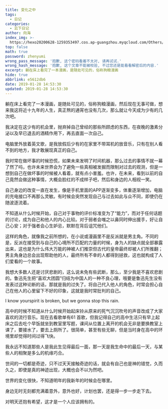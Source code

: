 ```yaml
---
title: 变化之中
tags:
  - 日记
categories:
  - 云下日记
author: 向海
index_img: >-
  https://hexo20200628-1259353497.cos.ap-guangzhou.myqcloud.com/Others/Fluid/about.png
top: false
math: true
password: zhenyumi
wrong_pass_message: '抱歉, 这个密码看着不太对, 请再试试.'
wrong_hash_message: '抱歉, 这个文章不能被校验, 不过您还是能看看解密后的内容.'
excerpt: 躺在床上看完了一本漫画，是随处可见的，俗称狗粮漫画
hide: true
abbrlink: e5612db6
date: 2019-01-28 14:53:30
updated: 2019-01-28 14:53:30
---
```


躺在床上看完了一本漫画，是随处可见的，俗称狗粮漫画，然后现在无事可做，想来我这将近十九年的人生，真正熬的通宵也没有几次，那么就让今天成为少有的几次吧。

我决定在这少有的机会里，抛弃掉自己曾经的那些所顾虑的东西，在夜晚的激素分泌以及早已退去的酒精作用下，再去直面一次自己。

电脑里外放着英文歌，是我放假后少有的在家里不带耳机的放音乐，只有在别人看不到的地方，我才敢展现真正的自己。

我时常在做坏事的时候恐慌，如果未来发明了时间机器，那么过去的事情不就一幕了然了吗，也许未来世界会为了避免一些真相被发掘而限制对过去的观测，但是一想到自己在做坏事的时候被人看着，就有点小害羞。也许，在未来，看到以前的自己竟然会做这种事情，大概会脸红的不成样子吧，然后和身边的人相视一笑。

自己身边的改变一直在发生，像是手机里面的APP逐渐变多，体重逐渐增加，电脑的充电接口不再那么灵敏。有时候会突然发现自己与过去如此与众不同，即使仍在随波逐流着。

不知道从什么时候开始，自己对于事物的评价标准变为了“能力”，而对于任何话题的讨论，成为自己和他人的内心比较。对于弱者会嗤之以鼻同时伸出援手，好让自己心安；对于强者会心生妒忌，默默在背后诅咒他们。

这样的角色，就像我之前所想的，在小说或漫画里不是反派就是男主角。不同的是，反派在接受到与自己的心境所不匹配的力量的时候，身为人的缺点就全部暴露出来，这也是为什么伟大万能的神被人们推崇但古代的皇帝最终却被人们所推翻；男主角身边总会出现帮助他的人，最终所有不幸的人都得到拯救，这也就构成了人们爱看的一个故事。

我想大多数人还是讨厌悲剧的，这么说未免有些武断，那么，至少我是不喜欢悲剧的。鲁迅先生把“喜欢大团圆”归结为中国人的一种不良心理，哦要是鲁迅先生没有发表过这种论断的话，那就是我的过失了。将自己代入他人的角色，时常会担心自己在他人的心里留下不好的印象，这就是我时常批判的自己。

I know yourspirit is broken, but we gonna stop this rain.

高中的时候不知道从什么时候开始起床铃从原来的死气沉沉吹号的声音改成了大家喜欢的流行音乐。现在去看歌单有61 首歌，但我记得自己的高中生活只有早上起床之后去吃个早饭就坐到教室里写题，课间从位置上离开的机会无非是要换教室上课了，要接水了，要去上厕所了。很简单，甚至有些无聊，但是当时身在高中的环境里却觉得时间过得飞快。

我永远不知道那些人是我此生见得最后一面，那一天是我生命中的最后一天，与某些人的相聚是多么的机缘巧合。

世间的一切都是奇迹，只不过天天接触奇迹的话，就会有自己也是神的错觉，久而久之，即使是真的神迹出现，大概也会不以为然吧。

 

世界的变化很快，不知道明年的我新年的时候会在哪里。

身边无时无刻都充满着意外，意外也好，计划也罢，还是得一步一步走下去。

对明天还抱有希望，这才是一个人应该拥有的。